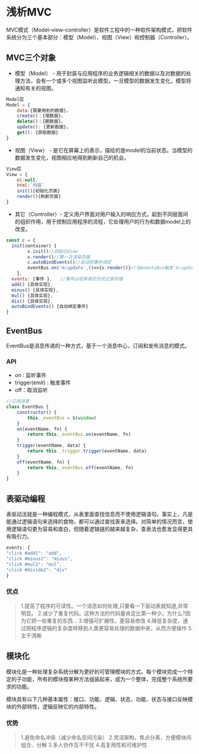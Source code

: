 # 浅析MVC

MVC模式（Model–view–controller）是软件工程中的一种软件架构模式，把软件系统分为三个基本部分：模型（Model）、视图（View）和控制器（Controller）。

## MVC三个对象

* 模型（Model） - 用于封装与应用程序的业务逻辑相关的数据以及对数据的处理方法，会有一个或多个视图监听此模型。一旦模型的数据发生变化，模型将通知有关的视图。
```javascript
Model层
Model = {
    data:{需要用到的数据}，
    create()：{增数据}，
    delete()：{删数据}，
    update(): {更新数据}，
    get(): {获取数据}
}
```
* 视图（View） - 是它在屏幕上的表示，描绘的是model的当前状态。当模型的数据发生变化，视图相应地得到刷新自己的机会。
```javascript
View层
View = {
    el:null,
    html:`内容`
    init(){初始化页面}
    render(){刷新页面}
}
```
* 其它（Controller）- 定义用户界面对用户输入的响应方式，起到不同层面间的组织作用，用于控制应用程序的流程，它处理用户的行为和数据model上的改变。
```javascript
const c = {
  init(container) {
        v.init()//初始化View
        v.render()//第一次渲染页面
        c.autoBindEvents()//自动的事件绑定
        eventBus.on('m:update',()=>{v.render()}//当enentsBus触发'm:update'是View刷新
    },
  events: {事件 },   //事件以哈希表的方式记录存储
  add() {具体实现},
  minus() {具体实现},
  mul() {具体实现},
  div() {具体实现},
  autoBindEvents() {自动绑定事件}
}
```

## EventBus

EventBus是消息传递的一种方式，基于一个消息中心，订阅和发布消息的模式。

### API
* on : 监听事件
* trigger(emit) : 触发事件
* off：取消监听
```javascript
//订阅消息
class EventBus {
    constructor() {
        this._eventBus = $(window)
    }
    on(eventName, fn) {
        return this._eventBus.on(eventName, fn)
    }
    trigger(eventName, data) {
        return this._trigger.trigger(eventName, data)
    }
    off(eventName, fn) {
        return this._eventBus.off(eventName, fn)
    }
}
```

## 表驱动编程

表驱动法就是一种编程模式，从表里面查找信息而不使用逻辑语句。事实上，凡是能通过逻辑语句来选择的食物，都可以通过查找表来选择。对简单的情况而言，使用逻辑语句更为容易和直白，但随着逻辑链的越来越复杂，查表法也愈发显得更具有吸引力。
```javascript
events: {
"click #add1": "add",
"click #minus1": "minus",
"click #mul2": "mul",
"click #divide2": "div"
}
```
### 优点

> 1.提高了程序的可读性。一个消息如何处理,只要看一下驱动表就知道,非常明显。
> 2.减少了重复代码。这种方法的代码量肯定比第一种少。为什么?因为它把一些重复的东西...
> 3.增强可扩展性，更容易修改
> 4.降低复杂度，通过把程序逻辑的复杂度转移到人类更容易处理的数据中来，从而方便操作
> 5.主干清晰

## 模块化

模块化是一种处理复杂系统分解为更好的可管理模块的方式。每个模块完成一个特定的子功能，所有的模块按某种方法组装起来，成为一个整体，完成整个系统所要求的功能。

模块具有以下几种基本属性：接口、功能、逻辑、状态，功能、状态与接口反映模块的外部特性，逻辑反映它的内部特性。

### 优势

> 1.避免命名冲突（减少命名空间污染）
> 2.灵活架构，焦点分离，方便模块间组合、分解
> 3.多人协作互不干扰
> 4.高复用性和可维护性